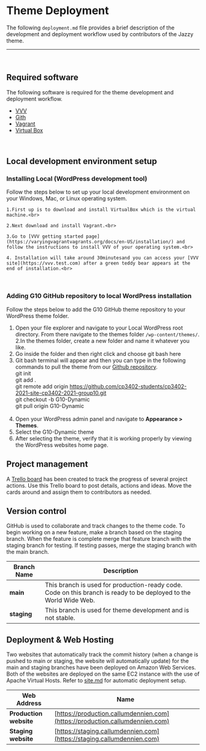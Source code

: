 # Theme Deployment
The following `deployment.md` file provides a brief description of the development and deployment workflow used by contributors of the Jazzy theme.

___

<br>

## Required software
The following software is required for the theme development and deployment workflow.
- [VVV](https://varyingvagrantvagrants.org/)
- [Gith](https://git-scm.com/)
- [Vagrant](https://www.vagrantup.com/)
- [Virtual Box](https://www.virtualbox.org/)

<br>

## Local development environment setup
### Installing Local (WordPress development tool)
Follow the steps below to set up your local development environment on your Windows, Mac, or Linux operating system.
<br>

```
1.First up is to download and install VirtualBox which is the virtual machine.<br>

2.Next download and install Vagrant.<br>

3.Go to [VVV getting started page](https://varyingvagrantvagrants.org/docs/en-US/installation/) and follow the instructions to install VVV of your operating system.<br>

4. Installation will take around 30minutesand you can access your [VVV site](https://vvv.test.com) after a green teddy bear appears at the end of installation.<br>

```

<br>

### Adding G10 GitHub repository to local WordPress installation
Follow the steps below to add the G10 GitHub theme repository to your WordPress theme folder.<br>
1. Open your file explorer and navigate to your Local WordPress root directory. From there navigate to the themes folder `/wp-content/themes/`.<br>
2.In the themes folder, create a new folder and name it whatever you like.<br>
3. Go inside the folder and then right click and choose git bash here<br>
4. Git bash terminal will appear and then you can type in the following commands to pull the theme from our [Github repository](https://github.com/cp3402-students/cp3402-2021-site-cp3402-2021-group10).<br>
git init<br>
git add .<br>
git remote add origin https://github.com/cp3402-students/cp3402-2021-site-cp3402-2021-group10.git<br>
git checkout -b G10-Dynamic<br>
git pull origin G10-Dynamic<br><br>
4. Open your WordPress admin panel and navigate to **Appearance > Themes**.
5. Select the G10-Dynamic theme<br>
6. After selecting the theme, verify that it is working properly by viewing the WordPress websites home page.<br>

## Project management
A [Trello board](https://trello.com/invite/b/sOGpE2zM/bf357bb64a6533dd8aebb13b321b3faf/content-managment-group-10) has been created to track the progress of several project actions. Use this Trello board to post details, actions and ideas. Move the cards around and assign them to contributors as needed.<br>

## Version control
GitHub is used to collaborate and track changes to the theme code. To begin working on a new feature, make a branch based on the staging branch. When the feature is complete merge that feature branch with the staging branch for testing. If testing passes, merge the staging branch with the main branch.<br>


Branch Name | Description
------------|------------
**main** | This branch is used for production-ready code. Code on this branch is ready to be deployed to the World Wide Web.<br>
**staging** | This branch is used for theme development and is not stable.<br>

## Deployment & Web Hosting
Two websites that automatically track the commit history (when a change is pushed to main or staging, the website will automatically update) for the main and staging branches have been deployed on Amazon Web Services. Both of the websites are deployed on the same EC2 instance with the use of Apache Virtual Hosts. Refer to [site.md](site.md) for automatic deployment setup.<br>

Web Address | Name
------------- | -------------
**Production website** | [https://production.callumdennien.com](https://production.callumdennien.com)
**Staging website** | [https://staging.callumdennien.com](https://staging.callumdennien.com)

